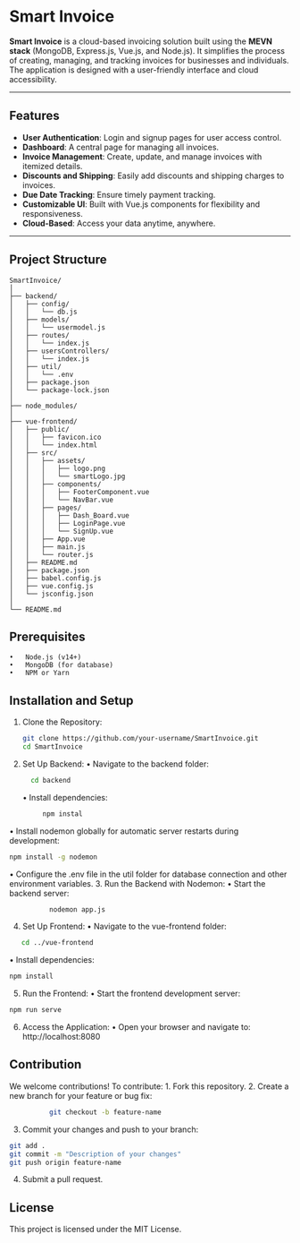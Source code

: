 # Smart Invoice

**Smart Invoice** is a cloud-based invoicing solution built using the **MEVN stack** (MongoDB, Express.js, Vue.js, and Node.js). It simplifies the process of creating, managing, and tracking invoices for businesses and individuals. The application is designed with a user-friendly interface and cloud accessibility.

---

## Features

- **User Authentication**: Login and signup pages for user access control.
- **Dashboard**: A central page for managing all invoices.
- **Invoice Management**: Create, update, and manage invoices with itemized details.
- **Discounts and Shipping**: Easily add discounts and shipping charges to invoices.
- **Due Date Tracking**: Ensure timely payment tracking.
- **Customizable UI**: Built with Vue.js components for flexibility and responsiveness.
- **Cloud-Based**: Access your data anytime, anywhere.

---

## Project Structure

```plaintext
SmartInvoice/
│
├── backend/
│   ├── config/
│   │   └── db.js
│   ├── models/
│   │   └── usermodel.js
│   ├── routes/
│   │   └── index.js
│   ├── usersControllers/
│   │   └── index.js
│   ├── util/
│   │   └── .env
│   ├── package.json
│   └── package-lock.json
│
├── node_modules/
│
├── vue-frontend/
│   ├── public/
│   │   ├── favicon.ico
│   │   └── index.html
│   ├── src/
│   │   ├── assets/
│   │   │   ├── logo.png
│   │   │   └── smartLogo.jpg
│   │   ├── components/
│   │   │   ├── FooterComponent.vue
│   │   │   └── NavBar.vue
│   │   ├── pages/
│   │   │   ├── Dash_Board.vue
│   │   │   ├── LoginPage.vue
│   │   │   └── SignUp.vue
│   │   ├── App.vue
│   │   ├── main.js
│   │   └── router.js
│   ├── README.md
│   ├── package.json
│   ├── babel.config.js
│   ├── vue.config.js
│   └── jsconfig.json
│
└── README.md
```
## Prerequisites
	•	Node.js (v14+)
	•	MongoDB (for database)
	•	NPM or Yarn
## Installation and Setup
 1.	Clone the Repository:
    ```bash
    git clone https://github.com/your-username/SmartInvoice.git
    cd SmartInvoice
2.	Set Up Backend:
	•	Navigate to the backend folder:
       ```bash
         cd backend
       ```
    •	Install dependencies:
  	 ```bash
          npm instal
    
   •	Install nodemon globally for automatic server restarts during development:
```bash
npm install -g nodemon
```        
•	Configure the .env file in the util folder for database connection and other environment variables.
3.	Run the Backend with Nodemon:
    •	Start the backend server:
```bash
          nodemon app.js
```
4.	Set Up Frontend:
    •	Navigate to the vue-frontend folder:
```bash
   cd ../vue-frontend
```
   •	Install dependencies:
```bash
npm install
```
5.	Run the Frontend:
    •	Start the frontend development server:
```bash
npm run serve
 ```
6.	Access the Application:
    •	Open your browser and navigate to:
  	  http://localhost:8080
## Contribution

We welcome contributions! To contribute:
	1.	Fork this repository.
	2.	Create a new branch for your feature or bug fix:
```bash
          git checkout -b feature-name
```
 3. Commit your changes and push to your branch:
```bash
git add .
git commit -m "Description of your changes"
git push origin feature-name
```
   4.	Submit a pull request.
## License
   This project is licensed under the MIT License.
  	
    

